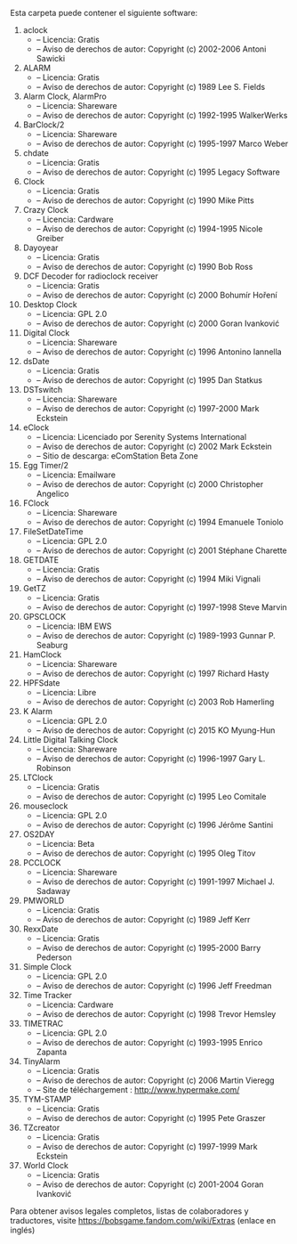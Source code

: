﻿Esta carpeta puede contener el siguiente software:

1. aclock
   - – Licencia: Gratis
   - – Aviso de derechos de autor: Copyright (c) 2002-2006 Antoni Sawicki
2. ALARM
   - – Licencia: Gratis
   - – Aviso de derechos de autor: Copyright (c) 1989 Lee S. Fields
3. Alarm Clock, AlarmPro
   - – Licencia: Shareware
   - – Aviso de derechos de autor: Copyright (c) 1992-1995 WalkerWerks
4. BarClock/2
   - – Licencia: Shareware
   - – Aviso de derechos de autor: Copyright (c) 1995-1997 Marco Weber
5. chdate
   - – Licencia: Gratis
   - – Aviso de derechos de autor: Copyright (c) 1995 Legacy Software
6. Clock
   - – Licencia: Gratis
   - – Aviso de derechos de autor: Copyright (c) 1990 Mike Pitts
7. Crazy Clock
   - – Licencia: Cardware
   - – Aviso de derechos de autor: Copyright (c) 1994-1995 Nicole Greiber
8. Dayoyear
   - – Licencia: Gratis
   - – Aviso de derechos de autor: Copyright (c) 1990 Bob Ross
9. DCF Decoder for radioclock receiver
   - – Licencia: Gratis
   - – Aviso de derechos de autor: Copyright (c) 2000 Bohumír Hoření
10. Desktop Clock
    - – Licencia: GPL 2.0
    - – Aviso de derechos de autor: Copyright (c) 2000 Goran Ivanković
11. Digital Clock
    - – Licencia: Shareware
    - – Aviso de derechos de autor: Copyright (c) 1996 Antonino Iannella
12. dsDate
    - – Licencia: Gratis
    - – Aviso de derechos de autor: Copyright (c) 1995 Dan Statkus
13. DSTswitch
    - – Licencia: Shareware
    - – Aviso de derechos de autor: Copyright (c) 1997-2000 Mark Eckstein
14. eClock
    - – Licencia: Licenciado por Serenity Systems International
    - – Aviso de derechos de autor: Copyright (c) 2002 Mark Eckstein
    - – Sitio de descarga: eComStation Beta Zone
15. Egg Timer/2
    - – Licencia: Emailware
    - – Aviso de derechos de autor: Copyright (c) 2000 Christopher Angelico
16. FClock
    - – Licencia: Shareware
    - – Aviso de derechos de autor: Copyright (c) 1994 Emanuele Toniolo
17. FileSetDateTime
    - – Licencia: GPL 2.0
    - – Aviso de derechos de autor: Copyright (c) 2001 Stéphane Charette
18. GETDATE
    - – Licencia: Gratis
    - – Aviso de derechos de autor: Copyright (c) 1994 Miki Vignali
19. GetTZ
    - – Licencia: Gratis
    - – Aviso de derechos de autor: Copyright (c) 1997-1998 Steve Marvin
20. GPSCLOCK
    - – Licencia: IBM EWS
    - – Aviso de derechos de autor: Copyright (c) 1989-1993 Gunnar P. Seaburg
21. HamClock
    - – Licencia: Shareware
    - – Aviso de derechos de autor: Copyright (c) 1997 Richard Hasty
22. HPFSdate
    - – Licencia: Libre
    - – Aviso de derechos de autor: Copyright (c) 2003 Rob Hamerling
23. K Alarm
    - – Licencia: GPL 2.0
    - – Aviso de derechos de autor: Copyright (c) 2015 KO Myung-Hun
24. Little Digital Talking Clock
    - – Licencia: Shareware
    - – Aviso de derechos de autor: Copyright (c) 1996-1997 Gary L. Robinson
25. LTClock
    - – Licencia: Gratis
    - – Aviso de derechos de autor: Copyright (c) 1995 Leo Comitale
26. mouseclock
    - – Licencia: GPL 2.0
    - – Aviso de derechos de autor: Copyright (c) 1996 Jérôme Santini
27. OS2DAY
    - – Licencia: Beta
    - – Aviso de derechos de autor: Copyright (c) 1995 Oleg Titov
28. PCCLOCK
    - – Licencia: Shareware
    - – Aviso de derechos de autor: Copyright (c) 1991-1997 Michael J. Sadaway
29. PMWORLD
    - – Licencia: Gratis
    - – Aviso de derechos de autor: Copyright (c) 1989 Jeff Kerr
30. RexxDate
    - – Licencia: Gratis
    - – Aviso de derechos de autor: Copyright (c) 1995-2000 Barry Pederson
31. Simple Clock
    - – Licencia: GPL 2.0
    - – Aviso de derechos de autor: Copyright (c) 1996 Jeff Freedman
32. Time Tracker
    - – Licencia: Cardware
    - – Aviso de derechos de autor: Copyright (c) 1998 Trevor Hemsley
33. TIMETRAC
    - – Licencia: GPL 2.0
    - – Aviso de derechos de autor: Copyright (c) 1993-1995 Enrico Zapanta
34. TinyAlarm
    - – Licencia: Gratis
    - – Aviso de derechos de autor: Copyright (c) 2006 Martin Vieregg
    - – Site de téléchargement : http://www.hypermake.com/
35. TYM-STAMP
    - – Licencia: Gratis
    - – Aviso de derechos de autor: Copyright (c) 1995 Pete Graszer
36. TZcreator
    - – Licencia: Gratis
    - – Aviso de derechos de autor: Copyright (c) 1997-1999 Mark Eckstein
37. World Clock
    - – Licencia: Gratis
    - – Aviso de derechos de autor: Copyright (c) 2001-2004 Goran Ivanković

Para obtener avisos legales completos, listas de colaboradores y traductores, visite https://bobsgame.fandom.com/wiki/Extras (enlace en inglés)
